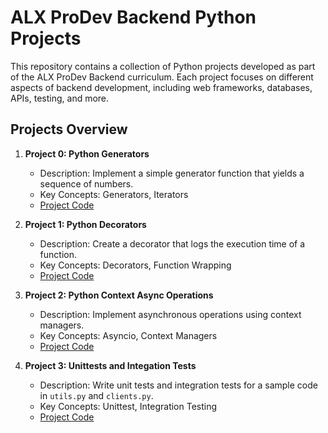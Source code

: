 # ALX ProDev Backend Python Projects
This repository contains a collection of Python projects developed as part of the ALX ProDev Backend curriculum. Each project focuses on different aspects of backend development, including web frameworks, databases, APIs, testing, and more.

## Projects Overview
1. **Project 0: Python Generators**
   - Description: Implement a simple generator function that yields a sequence of numbers.
   - Key Concepts: Generators, Iterators
   - [Project Code](./python-generators-0x00)

2. **Project 1: Python Decorators**
   - Description: Create a decorator that logs the execution time of a function.
   - Key Concepts: Decorators, Function Wrapping
   - [Project Code](./python-decorators-0x01)

3. **Project 2: Python Context Async Operations**
   - Description: Implement asynchronous operations using context managers.
   - Key Concepts: Asyncio, Context Managers
   - [Project Code](./python-context-async-perations-0x02)

4. **Project 3: Unittests and Integation Tests**
   - Description: Write unit tests and integration tests for a sample code in `utils.py` and `clients.py`.
   - Key Concepts: Unittest, Integration Testing
   - [Project Code](./0x03-Unittests_and_integration_tests)
